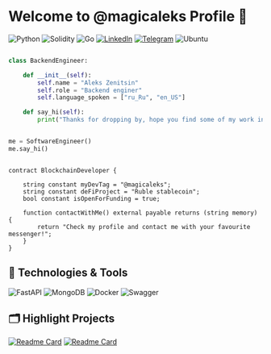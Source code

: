 # Welcome to @magicaleks Profile 👋

![Python](https://img.shields.io/badge/python-3670A0?style=for-the-badge&logo=python&logoColor=ffdd54)
![Solidity](https://img.shields.io/badge/Solidity-%23363636.svg?style=for-the-badge&logo=solidity&logoColor=white)
![Go](https://img.shields.io/badge/go-%2300ADD8.svg?style=for-the-badge&logo=go&logoColor=white)
[![LinkedIn](https://img.shields.io/badge/linkedin-%230077B5.svg?style=for-the-badge&logo=linkedin&logoColor=white)](https://ru.linkedin.com/in/magicaleks)
[![Telegram](https://img.shields.io/badge/Telegram-2CA5E0?style=for-the-badge&logo=telegram&logoColor=white)](https://t.me/magicaleks)
![Ubuntu](https://img.shields.io/badge/Ubuntu-E95420?style=for-the-badge&logo=ubuntu&logoColor=white)

```python

class BackendEngineer:

    def __init__(self):
        self.name = "Aleks Zenitsin"
        self.role = "Backend enginer"
        self.language_spoken = ["ru_Ru", "en_US"]

    def say_hi(self):
        print("Thanks for dropping by, hope you find some of my work interesting.")


me = SoftwareEngineer()
me.say_hi()
```
```solidity

contract BlockchainDeveloper {

    string constant myDevTag = "@magicaleks";
    string constant deFiProject = "Ruble stablecoin";
    bool constant isOpenForFunding = true;

    function contactWithMe() external payable returns (string memory) {
        return "Check my profile and contact me with your favourite messenger!"; 
    }
}
```

## 🔧 Technologies & Tools

![FastAPI](https://img.shields.io/badge/FastAPI-005571?style=for-the-badge&logo=fastapi)
![MongoDB](https://img.shields.io/badge/MongoDB-%234ea94b.svg?style=for-the-badge&logo=mongodb&logoColor=white)
![Docker](https://img.shields.io/badge/docker-%230db7ed.svg?style=for-the-badge&logo=docker&logoColor=white)
![Swagger](https://img.shields.io/badge/-Swagger-%23Clojure?style=for-the-badge&logo=swagger&logoColor=white)

## 🗂️ Highlight Projects
[![Readme Card](https://github-readme-stats.vercel.app/api/pin/?username=magicaleks&repo=RUBM&show_owner=true)](https://github.com/magicaleks/RUBM)
[![Readme Card](https://github-readme-stats.vercel.app/api/pin/?username=magicaleks&repo=Koroche&show_owner=true)](https://github.com/magicaleks/Koroche)
